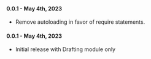 #### 0.0.1 - May 4th, 2023

* Remove autoloading in favor of require statements.

#### 0.0.1 - May 4th, 2023

* Initial release with Drafting module only
